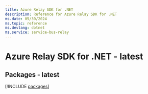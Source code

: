 ```yaml
---
title: Azure Relay SDK for .NET
description: Reference for Azure Relay SDK for .NET
ms.date: 05/30/2024
ms.topic: reference
ms.devlang: dotnet
ms.service: service-bus-relay
---
```

# Azure Relay SDK for .NET - latest
## Packages - latest
[!INCLUDE [packages](relay-index.md)]